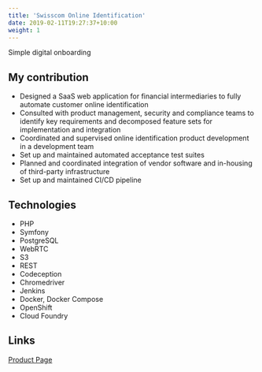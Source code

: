 ```yaml
---
title: 'Swisscom Online Identification'
date: 2019-02-11T19:27:37+10:00
weight: 1
---
```


Simple digital onboarding

<!--more-->

## My contribution

* Designed a SaaS web application for financial intermediaries to fully automate customer online identification
* Consulted with product management, security and compliance teams to identify key requirements and decomposed feature sets for implementation and integration
* Coordinated and supervised online identification product development in a development team
* Set up and maintained automated acceptance test suites
* Planned and coordinated integration of vendor software and in-housing of third-party infrastructure
* Set up and maintained CI/CD pipeline

## Technologies

* PHP
* Symfony
* PostgreSQL
* WebRTC
* S3
* REST
* Codeception
* Chromedriver
* Jenkins
* Docker, Docker Compose
* OpenShift
* Cloud Foundry

## Links

<a href="https://www.swisscom.ch/en/business/enterprise/offer/banking/digital-identification-signing.html" target="_blank">Product Page</a>
